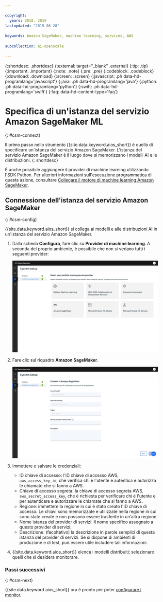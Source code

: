 ```yaml
---

copyright:
  years: 2018, 2019
lastupdated: "2019-06-28"

keywords: Amazon SageMaker, machine learning, services, AWS

subcollection: ai-openscale

---
```


{:shortdesc: .shortdesc}
{:external: target="_blank" .external}
{:tip: .tip}
{:important: .important}
{:note: .note}
{:pre: .pre}
{:codeblock: .codeblock}
{:download: .download}
{:screen: .screen}
{:javascript: .ph data-hd-programlang='javascript'}
{:java: .ph data-hd-programlang='java'}
{:python: .ph data-hd-programlang='python'}
{:swift: .ph data-hd-programlang='swift'}
{:faq: data-hd-content-type='faq'}

# Specifica di un'istanza del servizio Amazon SageMaker ML
{: #csm-connect}

Il primo passo nello strumento {{site.data.keyword.aios_short}} è quello di specificare un'istanza del servizio Amazon SageMaker. L'istanza del servizio Amazon SageMaker è il luogo dove si memorizzano i modelli AI e le distribuzioni.
{: shortdesc}

È anche possibile aggiungere il provider di machine learning utilizzando l'SDK Python. Per ulteriori informazioni sull'esecuzione programmatica di questa azione, consultare [Collegare il motore di machine learning Amazon SageMaker](/docs/services/ai-openscale?topic=ai-openscale-cml-connect#cml-smbind).

## Connessione dell'istanza del servizio Amazon SageMaker
{: #csm-config}

{{site.data.keyword.aios_short}} si collega ai modelli e alle distribuzioni AI in un'istanza del servizio Amazon SageMaker.

1. Dalla scheda **Configura**, fare clic su **Provider di machine learning**. A seconda del proprio ambiente, è possibile che non si vedano tutti i seguenti provider:

   ![viene visualizzato il pannello per la selezione del provider del servizio di machine learning con i riquadri per i motori di machine learning supportati](images/wos-machine-learning-providers-selection.png)

1.  Fare clic sul riquadro **Amazon SageMaker**.

    ![Immettere le credenziali del servizio Amazon SageMaker](images/connect-sage-cred.png)

1.  Immettere e salvare le credenziali:

    - ID chiave di accesso: l'ID chiave di accesso AWS, `aws_access_key_id`, che verifica chi è l'utente e autentica e autorizza le chiamate che si fanno a AWS.
    - Chiave di accesso segreta: la chiave di accesso segreta AWS, `aws_secret_access_key`, che è richiesta per verificare chi è l'utente e per autenticare e autorizzare le chiamate che si fanno a AWS.
    - Regione: immettere la regione in cui è stato creato l'ID chiave di accesso. Le chiavi sono memorizzate e utilizzate nella regione in cui sono state create e non possono essere trasferite in un'altra regione.
    - Nome istanza del provider di servizi: il nome specifico assegnato a questo provider di servizi.
    - Descrizione: (facoltativo) la descrizione in parole semplici di questa istanza del provider di servizi. Se si dispone di ambienti di produzione e di test, può essere utile includere tali informazioni.

1.  {{site.data.keyword.aios_short}} elenca i modelli distribuiti; selezionare quelli che si desidera monitorare.

### Passi successivi
{: #csm-next}

{{site.data.keyword.aios_short}} ora è pronto per poter [configurare i monitor](/docs/services/ai-openscale?topic=ai-openscale-mo-config).

